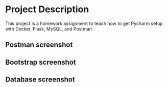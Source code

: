 # Project Description
This project is a homework assignment to teach how to get Pycharm setup with Docker, Flask, MySQL, and Postman

## Postman screenshot

## Bootstrap screenshot

## Database screenshot


